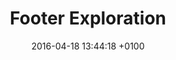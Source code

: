 ---
layout: post
title:  "Footer Exploration"
date:   2016-04-18 13:44:18 +0100
link: 'http://codepen.io/awesomephant/pen/JXvzvm'
---